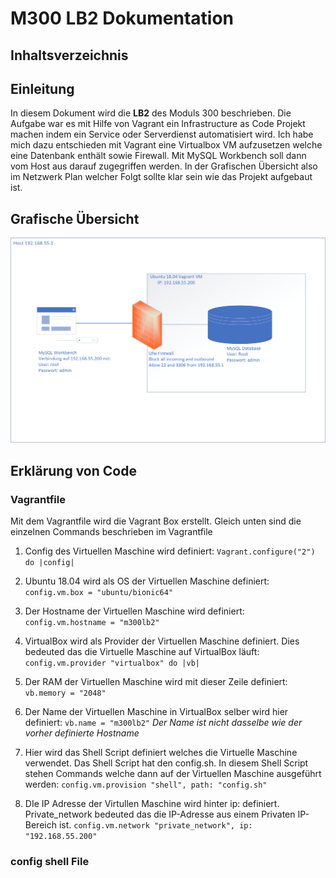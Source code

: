 # M300 LB2 Dokumentation

## Inhaltsverzeichnis

## Einleitung
In diesem Dokument wird die **LB2** des Moduls 300 beschrieben. Die Aufgabe war es mit Hilfe von Vagrant ein Infrastructure as Code Projekt machen indem ein Service oder Serverdienst automatisiert wird. Ich habe mich dazu entschieden mit Vagrant eine Virtualbox VM aufzusetzen welche eine Datenbank enthält sowie Firewall. Mit MySQL Workbench soll dann vom Host aus darauf zugegriffen werden. In der Grafischen Übersicht also im Netzwerk Plan welcher Folgt sollte klar sein wie das Projekt aufgebaut ist. 

## Grafische Übersicht

![Netzwerkplan LB2](https://github.com/nielseth/m300_lb/blob/main/lb2/images/Netzwerkplan.png)

## Erklärung von Code
### Vagrantfile
Mit dem Vagrantfile wird die Vagrant Box erstellt. Gleich unten sind die einzelnen Commands beschrieben im Vagrantfile

1. Config des Virtuellen Maschine wird definiert: `Vagrant.configure("2") do |config|`

2. Ubuntu 18.04 wird als OS der Virtuellen Maschine definiert: 
`config.vm.box = "ubuntu/bionic64"`

3. Der Hostname der Virtuellen Maschine wird definiert: 
`config.vm.hostname = "m300lb2"`

4. VirtualBox wird als Provider der Virtuellen Maschine definiert. Dies bedeuted das die Virtuelle Maschine auf VirtualBox läuft: 
`config.vm.provider "virtualbox" do |vb|`

5. Der RAM der Virtuellen Maschine wird mit dieser Zeile definiert: 
`vb.memory = "2048"`

6. Der Name der Virtuellen Maschine in VirtualBox selber wird hier definiert: `vb.name = "m300lb2"`
*Der Name ist nicht dasselbe wie der vorher definierte Hostname*

7. Hier wird das Shell Script definiert welches die Virtuelle Maschine verwendet. Das Shell Script hat den config.sh. In diesem Shell Script stehen Commands welche dann auf der Virtuellen Maschine ausgeführt werden: 
`config.vm.provision "shell", path: "config.sh"`

8. DIe IP Adresse der Virtullen Maschine wird hinter ip: definiert. Private_network bedeuted das die IP-Adresse aus einem Privaten IP-Bereich ist. 
`config.vm.network "private_network", ip: "192.168.55.200"`

### config shell File